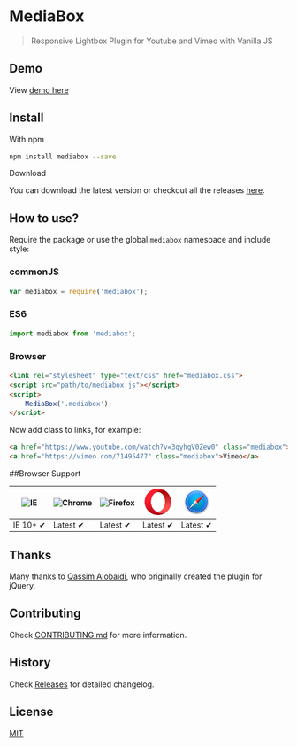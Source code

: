 # MediaBox
> Responsive Lightbox Plugin for Youtube and Vimeo with Vanilla JS

## Demo

View [demo here](https://pinceladasdaweb.github.io/mediabox/example/)

## Install

With npm

```sh
npm install mediabox --save
```

Download

You can download the latest version or checkout all the releases [here](https://github.com/pinceladasdaweb/mediabox/releases).

## How to use?

Require the package or use the global `mediabox` namespace and include style:

### commonJS
```js
var mediabox = require('mediabox');
```

### ES6
```js
import mediabox from 'mediabox';
```

### Browser
```html
<link rel="stylesheet" type="text/css" href="mediabox.css">
<script src="path/to/mediabox.js"></script>
<script>
    MediaBox('.mediabox');
</script>
```

Now add class to links, for example:

```html
<a href="https://www.youtube.com/watch?v=3qyhgV0Zew0" class="mediabox">Youtube</a>
<a href="https://vimeo.com/71495477" class="mediabox">Vimeo</a>
```

##Browser Support

![IE](https://raw.githubusercontent.com/alrra/browser-logos/master/internet-explorer/internet-explorer_48x48.png) | ![Chrome](https://raw.githubusercontent.com/alrra/browser-logos/master/chrome/chrome_48x48.png) | ![Firefox](https://raw.githubusercontent.com/alrra/browser-logos/master/firefox/firefox_48x48.png) | ![Opera](https://raw.githubusercontent.com/alrra/browser-logos/master/opera/opera_48x48.png) | ![Safari](https://raw.githubusercontent.com/alrra/browser-logos/master/safari/safari_48x48.png)
--- | --- | --- | --- | --- |
IE 10+ ✔ | Latest ✔ | Latest ✔ | Latest ✔ | Latest ✔ |

## Thanks

Many thanks to [Qassim Alobaidi](https://github.com/QassimHassan/YouTube_PopUp), who originally created the plugin for jQuery.

## Contributing

Check [CONTRIBUTING.md](CONTRIBUTING.md) for more information.

## History

Check [Releases](https://github.com/pinceladasdaweb/mediabox/releases) for detailed changelog.

## License
[MIT](LICENSE)
